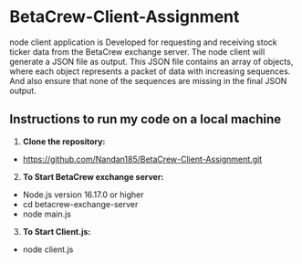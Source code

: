 # BetaCrew-Client-Assignment
node client application is Developed for requesting and receiving stock ticker data from the BetaCrew exchange server. The node client will generate a JSON file as output. This JSON file contains an array of objects, where each object represents a packet of data with increasing sequences. And also ensure that none of the sequences are missing in the final JSON output.
## Instructions to run my code on a local machine
1. **Clone the repository:**
  - https://github.com/Nandan185/BetaCrew-Client-Assignment.git
2. **To Start BetaCrew exchange server:**
  - Node.js version 16.17.0 or higher
  - cd betacrew-exchange-server
  - node main.js
3. **To Start Client.js:**
  - node client.js
